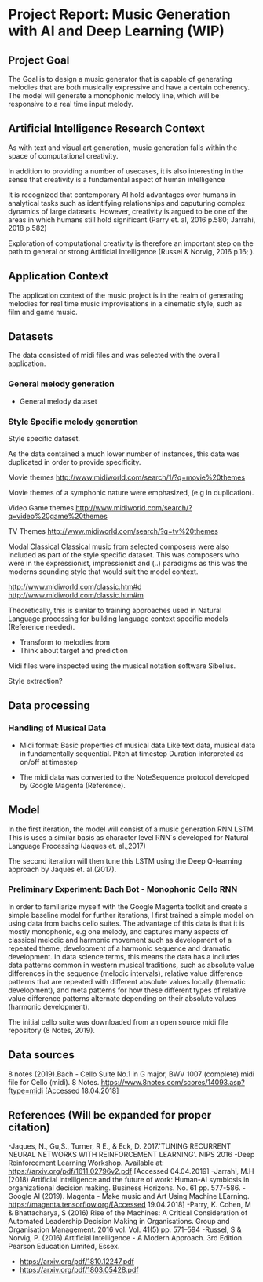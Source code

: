 # Project Report: Music Generation with AI and Deep Learning (WIP) 


## Project Goal

The Goal is to design a music generator that is capable of generating melodies that are both musically expressive 
and have a certain coherency. The model will generate a monophonic melody line, which will be responsive to a real time input melody. 


## Artificial Intelligence Research Context 

As with text and visual art generation, music generation falls within the space of computational creativity. 

In addition to providing a number of usecases, it is also interesting in the sense that creativity is a fundamental aspect of human intelligence 

It is recognized that contemporary AI hold advantages over humans in analytical tasks such as identifying relationships and caputuring complex dynamics of large datasets. However, creativity is argued to be one of the areas in which humans still hold significant (Parry et. al, 2016 p.580; Jarrahi, 2018 p.582)


Exploration of computational creativity is therefore an important step on the path to general or strong Artificial Intelligence (Russel & Norvig, 2016 p.16;   ). 

## Application Context

The application context of the music project is in the realm of generating melodies for real time music improvisations in a cinematic style, such as film and game music. 



## Datasets

The data consisted of midi files and was selected with the overall application. 

### General melody generation

- General melody dataset 

### Style Specific melody generation 

Style specific dataset. 

As the data contained a much lower number of instances, this data was duplicated in order to provide specificity. 

Movie themes
http://www.midiworld.com/search/1/?q=movie%20themes

Movie themes of a symphonic nature were emphasized, (e.g in duplication). 

Video Game themes
http://www.midiworld.com/search/?q=video%20game%20themes

TV Themes
http://www.midiworld.com/search/?q=tv%20themes

Modal Classical 
Classical music from selected composers were also included as part of the style specific dataset. This was composers who were in the 
expressionist, impressionist and (..) paradigms as this was the moderns sounding style that would suit the model context. 

http://www.midiworld.com/classic.htm#d
http://www.midiworld.com/classic.htm#m

Theoretically, this is similar to training approaches used in Natural Language processing for building language context specific models (Reference needed). 

- Transform to melodies from 
- Think about target and prediction

Midi files were inspected using the musical notation software Sibelius. 

Style extraction? 

## Data processing 

### Handling of Musical Data

- Midi format: Basic properties of musical data
Like text data, musical data in fundamentally sequential. 
Pitch at timestep 
Duration interpreted as on/off at timestep 

- The midi data was converted to the NoteSequence protocol developed by Google Magenta (Reference).   


## Model 

In the first iteration, the model will consist of a music generation RNN LSTM. 
This is uses a similar basis as character level RNN´s developed for Natural Language Processing (Jaques et. al.,2017) 

The second iteration will then tune this LSTM using the Deep Q-learning approach by Jaques et. al.(2017). 


### Preliminary Experiment: Bach Bot - Monophonic Cello RNN 

In order to familiarize myself with the Google Magenta toolkit and create a simple baseline model for further iterations, I first trained a simple model on using data from bachs cello suites. The advantage of this data is that it is mostly monophonic, e.g one melody, and captures many aspects of classical melodic and harmonic movement such as development of a repeated theme, development of a harmonic sequence and dramatic development. In data science terms, this means the data has a includes data patterns common in western musical traditions, such as absolute value differences in the sequence (melodic intervals), relative value difference patterns that are repeated with different absolute values locally (thematic development), and meta patterns  for how these different types of relative value difference patterns alternate depending on their absolute values (harmonic development). 

The initial cello suite was downloaded from an open source midi file repository (8 Notes, 2019). 


## Data sources
8 notes (2019).Bach - Cello Suite No.1 in G major, BWV 1007 (complete) midi file for Cello (midi). 8 Notes.  https://www.8notes.com/scores/14093.asp?ftype=midi [Accessed 18.04.2018]

## References (Will be expanded for proper citation)
-Jaques, N., Gu,S., Turner, R E., & Eck, D. 2017.'TUNING RECURRENT NEURAL NETWORKS WITH REINFORCEMENT LEARNING'.  NIPS 2016 -Deep Reinforcement Learning Workshop. Available at: https://arxiv.org/pdf/1611.02796v2.pdf [Accessed 04.04.2019]
-Jarrahi, M.H (2018) Artificial intelligence and the future of work: Human-AI symbiosis in organizational decision making. Business Horizons. No. 61 pp. 577-586. 
-Google AI (2019). Magenta - Make music and Art Using Machine LEarning. https://magenta.tensorflow.org/[Accessed 19.04.2018]
-Parry, K. Cohen, M & Bhattacharya, S (2016) Rise of the Machines: A Critical Consideration of Automated Leadership Decision Making in Organisations. Group and Organisation Management. 2016 vol. Vol. 41(5) pp. 571–594
-Russel, S & Norvig, P. (2016) Artificial Intelligence - A Modern Approach. 3rd Edition. Pearson Education Limited, Essex. 
-  https://arxiv.org/pdf/1810.12247.pdf
- https://arxiv.org/pdf/1803.05428.pdf
